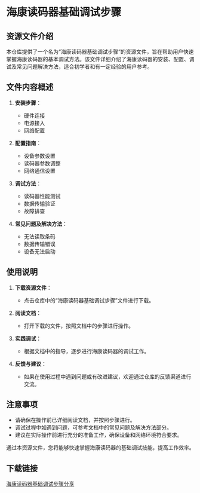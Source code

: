 # 海康读码器基础调试步骤

## 资源文件介绍

本仓库提供了一个名为“海康读码器基础调试步骤”的资源文件，旨在帮助用户快速掌握海康读码器的基本调试方法。该文件详细介绍了海康读码器的安装、配置、调试及常见问题解决方法，适合初学者和有一定经验的用户参考。

## 文件内容概述

1. **安装步骤**：
   - 硬件连接
   - 电源接入
   - 网络配置

2. **配置指南**：
   - 设备参数设置
   - 读码器参数调整
   - 网络通信设置

3. **调试方法**：
   - 读码器性能测试
   - 数据传输验证
   - 故障排查

4. **常见问题及解决方法**：
   - 无法读取条码
   - 数据传输错误
   - 设备无法启动

## 使用说明

1. **下载资源文件**：
   - 点击仓库中的“海康读码器基础调试步骤”文件进行下载。

2. **阅读文档**：
   - 打开下载的文件，按照文档中的步骤进行操作。

3. **实践调试**：
   - 根据文档中的指导，逐步进行海康读码器的调试工作。

4. **反馈与建议**：
   - 如果在使用过程中遇到问题或有改进建议，欢迎通过仓库的反馈渠道进行交流。

## 注意事项

- 请确保在操作前已详细阅读文档，并按照步骤进行。
- 调试过程中如遇到问题，可参考文档中的常见问题及解决方法部分。
- 建议在实际操作前进行充分的准备工作，确保设备和网络环境符合要求。

通过本资源文件，您将能够快速掌握海康读码器的基础调试技能，提高工作效率。

## 下载链接

[海康读码器基础调试步骤分享](https://pan.quark.cn/s/51759cd6f300)